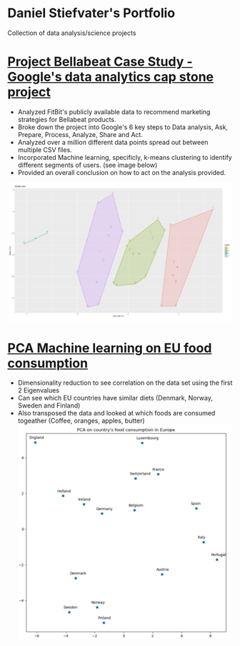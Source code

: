 # Daniel Stiefvater's Portfolio
Collection of data analysis/science projects

# [Project Bellabeat Case Study - Google's data analytics cap stone project](https://www.kaggle.com/code/dstiefv/bellabeat-case-study-may-2022)
* Analyzed FitBit's publicly available data to recommend marketing strategies for Bellabeat products.
* Broke down the project into Google's 6 key steps to Data analysis, Ask, Prepare, Process, Analyze, Share and Act.
* Analyzed over a million different data points spread out between multiple CSV files.
* Incorporated Machine learning, specificly, k-means clustering to identify different segments of users. (see image below)
* Provided an overall conclusion on how to act on the analysis provided.

![](/images/cluster.JPG)

# [PCA Machine learning on EU food consumption](https://github.com/Obitus187/ML_Demos/blob/main/PCA/PCA_European_Food_consumption.ipynb)
* Dimensionality reduction to see correlation on the data set using the first 2 Eigenvalues
* Can see which EU countries have similar diets (Denmark, Norway, Sweden and Finland)
* Also transposed the data and looked at which foods are consumed togeather (Coffee, oranges, apples, butter)
![](/images/PCA_food_consumption.JPG)
